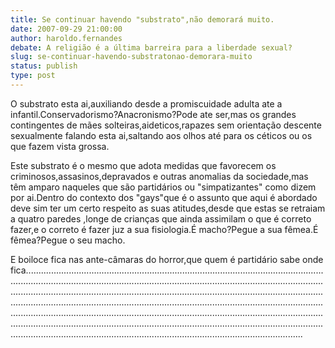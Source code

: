 ```yaml
---
title: Se continuar havendo "substrato",não demorará muito.
date: 2007-09-29 21:00:00
author: haroldo.fernandes
debate: A religião é a última barreira para a liberdade sexual?
slug: se-continuar-havendo-substratonao-demorara-muito
status: publish 
type: post
---
```


O substrato esta ai,auxiliando desde a promiscuidade adulta ate a infantil.Conservadorismo?Anacronismo?Pode ate ser,mas os grandes contingentes de mães solteiras,aideticos,rapazes sem orientação descente sexualmente falando esta ai,saltando aos olhos até para os céticos ou os que fazem vista grossa.  

Este substrato é o mesmo que adota medidas que favorecem os criminosos,assasinos,depravados e outras anomalias da sociedade,mas têm amparo naqueles que são partidários ou "simpatizantes" como dizem por ai.Dentro do contexto dos "gays"que é o assunto que aqui é abordado deve sim ter um certo respeito as suas atitudes,desde que estas se retraiam a quatro paredes ,longe de crianças que ainda assimilam o que é correto fazer,e o correto é fazer juz a sua fisiologia.É macho?Pegue a sua fêmea.É fêmea?Pegue o seu macho.  

E boiloce fica nas ante-câmaras do horror,que quem é partidário sabe onde fica......................................................................................................................................................................................................................................................................................................................................................................................................................................................................................................................................................................................................................................................................................................................................................................................................................................................................................
